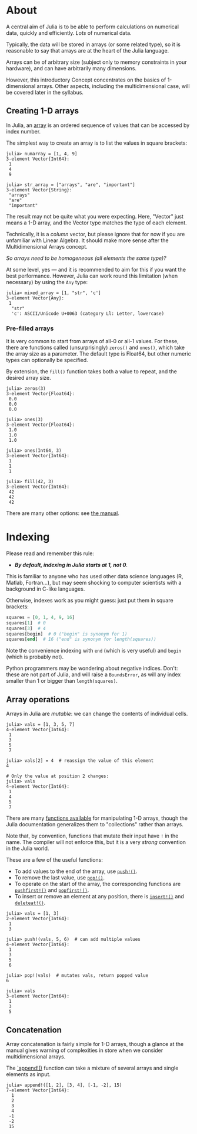 # About

A central aim of Julia is to be able to perform calculations on numerical data, quickly and efficiently.
_Lots_ of numerical data.

Typically, the data will be stored in arrays (or some related type), so it is reasonable to say that arrays are at the heart of the Julia language.

Arrays can be of arbitrary size (subject only to memory constraints in your hardware), and can have arbitrarily many dimensions.

However, this introductory Concept concentrates on the basics of 1-dimensional arrays.
Other aspects, including the multidimensional case, will be covered later in the syllabus.

## Creating 1-D arrays

In Julia, an [array][arrays] is an ordered sequence of values that can be accessed by index number.

The simplest way to create an array is to list the values in square brackets:

```julia-repl
julia> numarray = [1, 4, 9]
3-element Vector{Int64}:
 1
 4
 9

julia> str_array = ["arrays", "are", "important"]
3-element Vector{String}:
 "arrays"
 "are"
 "important"
```

The result may not be quite what you were expecting.
Here, "Vector" just means a 1-D array, and the Vector type matches the type of each element.

Technically, it is a _column_ vector, but please ignore that for now if you are unfamiliar with Linear Algebra.
It should make more sense after the Multidimensional Arrays concept.

_So arrays need to be homogeneous (all elements the same type)?_

At some level, yes — and it is recommended to aim for this if you want the best performance.
However, Julia can work round this limitation (when necessary) by using the `Any` type:

```julia-repl
julia> mixed_array = [1, "str", 'c']
3-element Vector{Any}:
 1
  "str"
  'c': ASCII/Unicode U+0063 (category Ll: Letter, lowercase)
```

### Pre-filled arrays

It is very common to start from arrays of all-0 or all-1 values. For these, there are functions called (unsurprisingly) `zeros()` and `ones()`, which take the array size as a parameter.
The default type is Float64, but other numeric types can optionally be specified.

By extension, the `fill()` function takes both a value to repeat, and the desired array size.

```julia-repl
julia> zeros(3)
3-element Vector{Float64}:
 0.0
 0.0
 0.0

julia> ones(3)
3-element Vector{Float64}:
 1.0
 1.0
 1.0

julia> ones(Int64, 3)
3-element Vector{Int64}:
 1
 1
 1

julia> fill(42, 3)
3-element Vector{Int64}:
 42
 42
 42
```

There are many other options: see [the manual][prefilled].

# Indexing

Please read and remember this rule:

- ***By default, indexing in Julia starts at 1, not 0***.

This is familiar to anyone who has used other data science languages (R, Matlab, Fortran...), but may seem shocking to computer scientists with a background in C-like languages.

Otherwise, indexes work as you might guess: just put them in square brackets:

```julia
squares = [0, 1, 4, 9, 16]
squares[1]  # 0
squares[3]  # 4
squares[begin]  # 0 ("begin" is synonym for 1)
squares[end]  # 16 ("end" is synonym for length(squares))
```

Note the convenience indexing with `end` (which is very useful) and `begin` (which is probably not).

Python programmers may be wondering about negative indices.
Don't: these are not part of Julia, and will raise a `BoundsError`, as will any index smaller than 1 or bigger than `length(squares)`.

## Array operations

Arrays in Julia are _mutable_: we can change the contents of individual cells.

```julia-repl
julia> vals = [1, 3, 5, 7]
4-element Vector{Int64}:
 1
 3
 5
 7

julia> vals[2] = 4  # reassign the value of this element
4

# Only the value at position 2 changes:
julia> vals
4-element Vector{Int64}:
 1
 4
 5
 7
```

There are many [functions available][dequeue] for manipulating 1-D arrays, though the Julia documentation generalizes them to "collections" rather than arrays.

Note that, by convention, functions that mutate their input have `!` in the name.
The compiler will not enforce this, but it is a very _strong_ convention in the Julia world.

These are a few of the useful functions:

- To add values to the end of the array, use [`push!()`][push].
- To remove the last value, use [`pop!()`][pop].
- To operate on the start of the array, the corresponding functions are [`pushfirst!()`][pushfirst] and [`popfirst!()`][popfirst].
- To insert or remove an element at any position, there is [`insert!()`][insert] and [`deleteat!()`][deleteat].

```julia-repl
julia> vals = [1, 3]
2-element Vector{Int64}:
 1
 3

julia> push!(vals, 5, 6)  # can add multiple values
4-element Vector{Int64}:
 1
 3
 5
 6

julia> pop!(vals)  # mutates vals, return popped value
6

julia> vals
3-element Vector{Int64}:
 1
 3
 5
```

## Concatenation

Array concatenation is fairly simple for 1-D arrays, though a glance at the manual gives warning of complexities in store when we consider multidimensional arrays.

The [`append!()][append] function can take a mixture of several arrays and single elements as input.

```julia-repl
julia> append!([1, 2], [3, 4], [-1, -2], 15)
7-element Vector{Int64}:
  1
  2
  3
  4
 -1
 -2
 15
```


[arrays]: https://docs.julialang.org/en/v1/manual/arrays/
[prefilled]: https://docs.julialang.org/en/v1/manual/arrays/#Construction-and-Initialization
[dequeue]: https://docs.julialang.org/en/v1/base/collections/#Dequeues
[push]: https://docs.julialang.org/en/v1/base/collections/#Base.push!
[pop]: https://docs.julialang.org/en/v1/base/collections/#Base.pop!
[pushfirst]: https://docs.julialang.org/en/v1/base/collections/#Base.pushfirst!
[popfirst]: https://docs.julialang.org/en/v1/base/collections/#Base.popfirst!
[insert]: https://docs.julialang.org/en/v1/base/collections/#Base.insert!
[deleteat]: https://docs.julialang.org/en/v1/base/collections/#Base.deleteat!
[append]: https://docs.julialang.org/en/v1/base/collections/#Base.append!
